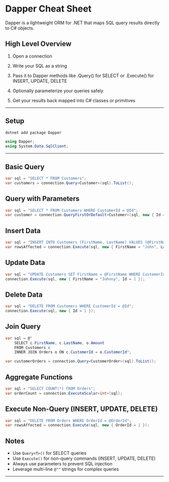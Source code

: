 # Dapper Cheat Sheet

Dapper is a lightweight ORM for .NET that maps SQL query results directly to C# objects.

## High Level Overview

1. Open a connection

2. Write your SQL as a string

3. Pass it to Dapper methods like .Query<T>() for SELECT or .Execute() for INSERT, UPDATE, DELETE

4. Optionally parameterize your queries safely

5. Get your results back mapped into C# classes or primitives

---

## Setup

```bash
dotnet add package Dapper
```

```csharp
using Dapper;
using System.Data.SqlClient;
```

---

## Basic Query

```csharp
var sql = "SELECT * FROM Customers";
var customers = connection.Query<Customer>(sql).ToList();
```

## Query with Parameters

```csharp
var sql = "SELECT * FROM Customers WHERE CustomerId = @Id";
var customer = connection.QueryFirstOrDefault<Customer>(sql, new { Id = 1 });
```

## Insert Data

```csharp
var sql = "INSERT INTO Customers (FirstName, LastName) VALUES (@FirstName, @LastName)";
var rowsAffected = connection.Execute(sql, new { FirstName = "John", LastName = "Doe" });
```

## Update Data

```csharp
var sql = "UPDATE Customers SET FirstName = @FirstName WHERE CustomerId = @Id";
connection.Execute(sql, new { FirstName = "Johnny", Id = 1 });
```

## Delete Data

```csharp
var sql = "DELETE FROM Customers WHERE CustomerId = @Id";
connection.Execute(sql, new { Id = 1 });
```

## Join Query

```csharp
var sql = @"
    SELECT c.FirstName, c.LastName, o.Amount
    FROM Customers c
    INNER JOIN Orders o ON c.CustomerId = o.CustomerId";

var customerOrders = connection.Query<CustomerOrder>(sql).ToList();
```

## Aggregate Functions

```csharp
var sql = "SELECT COUNT(*) FROM Orders";
var orderCount = connection.ExecuteScalar<int>(sql);
```

## Execute Non-Query (INSERT, UPDATE, DELETE)

```csharp
var sql = "DELETE FROM Orders WHERE OrderId = @OrderId";
var rowsAffected = connection.Execute(sql, new { OrderId = 1 });
```

## Notes

- Use `Query<T>()` for SELECT queries
- Use `Execute()` for non-query commands (INSERT, UPDATE, DELETE)
- Always use parameters to prevent SQL injection
- Leverage multi-line `@""` strings for complex queries

---
